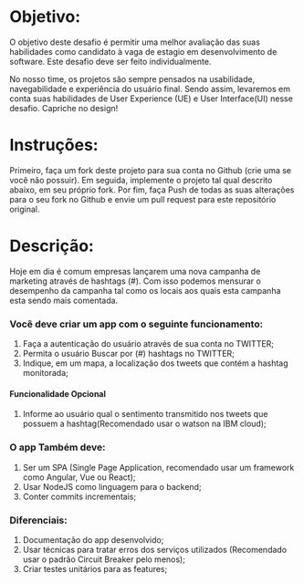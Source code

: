 # Objetivo: #
O objetivo deste desafio é permitir uma melhor avaliação das suas habilidades como candidato à vaga de estagio em desenvolvimento de software. Este desafio deve ser feito individualmente.

No nosso time, os projetos são sempre pensados na usabilidade, navegabilidade e experiência do usuário final.
Sendo assim, levaremos em conta suas habilidades de User Experience (UE) e User Interface(UI) nesse desafio.
Capriche no design!

# Instruções: #
Primeiro, faça um fork deste projeto para sua conta no Github (crie uma se você não possuir). Em seguida, implemente o projeto tal qual descrito abaixo, em seu próprio fork. Por fim, faça Push de todas as suas alterações para o seu fork no Github e envie um pull request para este repositório original.

# Descrição: #
Hoje em dia é comum empresas lançarem uma nova campanha de marketing através de hashtags (#). Com isso podemos mensurar o desempenho da campanha tal como os locais aos quais esta campanha esta sendo mais comentada.

### Você deve criar um app com o seguinte funcionamento:

  1. Faça a autenticação do usuário através de sua conta no TWITTER;
  2. Permita o usuário Buscar por (#) hashtags no TWITTER;
  3. Indique, em um mapa, a localização dos tweets que contém a hashtag monitorada;
#### Funcionalidade Opcional
  1. Informe ao usuário qual o sentimento transmitido nos tweets que possuem a hashtag(Recomendado usar o watson na IBM cloud);

### O app Também deve:
  1. Ser um SPA (Single Page Application, recomendado usar um framework como Angular, Vue ou React);
  2. Usar NodeJS como linguagem para o backend;
  3. Conter commits incrementais;

### Diferenciais:
  1. Documentação do app desenvolvido;
  2. Usar técnicas para tratar erros dos serviços utilizados (Recomendado usar o padrão Circuit Breaker pelo menos);
  3. Criar testes unitários para as features;
